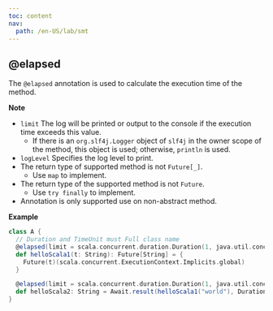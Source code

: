```yaml
---
toc: content
nav:
  path: /en-US/lab/smt
---
```


## @elapsed

The `@elapsed` annotation is used to calculate the execution time of the method.

**Note**

- `limit` The log will be printed or output to the console if the execution time exceeds this value.
  - If there is an `org.slf4j.Logger` object of `slf4j` in the owner scope of the method, this object is used; otherwise, `println` is used.
- `logLevel` Specifies the log level to print.
- The return type of supported method is not `Future[_]`.
  - Use `map` to implement.
- The return type of the supported method is not `Future`.
  - Use `try finally` to implement.
- Annotation is only supported use on non-abstract method.

**Example**

```scala
class A {
  // Duration and TimeUnit must Full class name
  @elapsed(limit = scala.concurrent.duration.Duration(1, java.util.concurrent.TimeUnit.SECONDS), logLevel = org.bitlap.tools.LogLevel.WARN)
  def helloScala1(t: String): Future[String] = {
    Future(t)(scala.concurrent.ExecutionContext.Implicits.global)
  }

  @elapsed(limit = scala.concurrent.duration.Duration(1, java.util.concurrent.TimeUnit.SECONDS), logLevel = org.bitlap.tools.LogLevel.INFO)
  def helloScala2: String = Await.result(helloScala1("world"), Duration.Inf)
}
```
